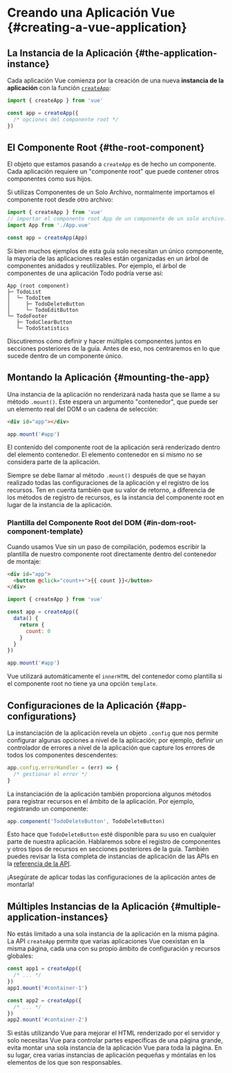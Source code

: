 # Creando una Aplicación Vue {#creating-a-vue-application}

## La Instancia de la Aplicación {#the-application-instance}

Cada aplicación Vue comienza por la creación de una nueva **instancia de la aplicación** con la función [`createApp`](/api/application#createapp):

```js
import { createApp } from 'vue'

const app = createApp({
  /* opciones del componente root */
})
```

## El Componente Root {#the-root-component}

El objeto que estamos pasando a `createApp` es de hecho un componente. Cada aplicación requiere un "componente root" que puede contener otros componentes como sus hijos.

Si utilizas Componentes de un Solo Archivo, normalmente importamos el componente root desde otro archivo:

```js
import { createApp } from 'vue'
// importar el componente root App de un componente de un solo archivo.
import App from './App.vue'

const app = createApp(App)
```

Si bien muchos ejemplos de esta guía solo necesitan un único componente, la mayoría de las aplicaciones reales están organizadas en un árbol de componentes anidados y reutilizables. Por ejemplo, el árbol de componentes de una aplicación Todo podría verse así:

```
App (root component)
├─ TodoList
│  └─ TodoItem
│     ├─ TodoDeleteButton
│     └─ TodoEditButton
└─ TodoFooter
   ├─ TodoClearButton
   └─ TodoStatistics
```

Discutiremos cómo definir y hacer múltiples componentes juntos en secciones posteriores de la guía. Antes de eso, nos centraremos en lo que sucede dentro de un componente único.

## Montando la Aplicación {#mounting-the-app}

Una instancia de la aplicación no renderizará nada hasta que se llame a su método `.mount()`. Este espera un argumento "contenedor", que puede ser un elemento real del DOM o un cadena de selección:

```html
<div id="app"></div>
```

```js
app.mount('#app')
```

El contenido del componente root de la aplicación será renderizado dentro del elemento contenedor. El elemento contenedor en sí mismo no se considera parte de la aplicación.

Siempre se debe llamar al método `.mount()` después de que se hayan realizado todas las configuraciones de la aplicación y el registro de los recursos. Ten en cuenta también que su valor de retorno, a diferencia de los métodos de registro de recursos, es la instancia del componente root en lugar de la instancia de la aplicación.

### Plantilla del Componente Root del DOM {#in-dom-root-component-template}

Cuando usamos Vue sin un paso de compilación, podemos escribir la plantilla de nuestro componente root directamente dentro del contenedor de montaje:

```html
<div id="app">
  <button @click="count++">{{ count }}</button>
</div>
```

```js
import { createApp } from 'vue'

const app = createApp({
  data() {
    return {
      count: 0
    }
  }
})

app.mount('#app')
```

Vue utilizará automáticamente el `innerHTML` del contenedor como plantilla si el componente root no tiene ya una opción `template`.

## Configuraciones de la Aplicación {#app-configurations}

La instanciación de la aplicación revela un objeto `.config` que nos permite configurar algunas opciones a nivel de la aplicación; por ejemplo, definir un controlador de errores a nivel de la aplicación que capture los errores de todos los componentes descendentes:

```js
app.config.errorHandler = (err) => {
  /* gestionar el error */
}
```

La instanciación de la aplicación también proporciona algunos métodos para registrar recursos en el ámbito de la aplicación. Por ejemplo, registrando un componente:

```js
app.component('TodoDeleteButton', TodoDeleteButton)
```

Esto hace que `TodoDeleteButton` esté disponible para su uso en cualquier parte de nuestra aplicación. Hablaremos sobre el registro de componentes y otros tipos de recursos en secciones posteriores de la guía. También puedes revisar la lista completa de instancias de aplicación de las APIs en la [referencia de la API](/api/application).

¡Asegúrate de aplicar todas las configuraciones de la aplicación antes de montarla!

## Múltiples Instancias de la Aplicación {#multiple-application-instances}

No estás limitado a una sola instancia de la aplicación en la misma página. La API `createApp` permite que varias aplicaciones Vue coexistan en la misma página, cada una con su propio ámbito de configuración y recursos globales:

```js
const app1 = createApp({
  /* ... */
})
app1.mount('#container-1')

const app2 = createApp({
  /* ... */
})
app2.mount('#container-2')
```

Si estás utilizando Vue para mejorar el HTML renderizado por el servidor y solo necesitas Vue para controlar partes específicas de una página grande, evita montar una sola instancia de la aplicación Vue para toda la página. En su lugar, crea varias instancias de aplicación pequeñas y móntalas en los elementos de los que son responsables.
